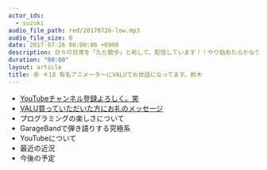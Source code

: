 ```yaml
---
actor_ids:
  - suzuki
audio_file_path: red/20170726-low.mp3
audio_file_size: 0
date: 2017-07-26 00:00:00 +0900
description: 日々の日常を「ただ散歩」と称して、配信しています！！やり始めたらかなり楽しくなってきたので、皆さん見てもらえたら嬉しいです。
duration: "00:00"
layout: article
title: 赤 ＃18 有名アニメーターにVALUでお世話になってます。鈴木
---
```

* [YouTubeチャンネル登録よろしく。笑](https://www.youtube.com/channel/UCqTozqKO5AWD8OccCnW3Rvw) 
* [VALU買っていただいた方にお礼のメッセージ](https://valu.is/tadashi1104)
* プログラミングの楽しさについて
* GarageBandで弾き語りする究極系
* YouTubeについて
* 最近の近況
* 今後の予定
